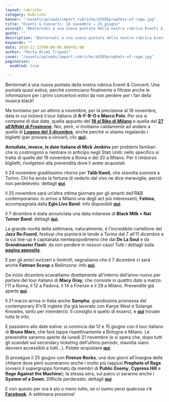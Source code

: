 ```yaml
---
layout: rubriche
category: Rubriche
banner: "/assets/uploads/import.rubriche/a5505prophets-of-rage.jpg"
title: "Eventi & Concerti: 18 novembre – 25 giugno"
excerpt: "Bentornati a una nuova puntata della nostra rubrica Eventi & Concerti. Una puntata quasi estiva, perché cominciano finalmente a filtrare anche le informazioni per i primi concertoni estivi da non perdere per i fan della musica black! Ma torniamo per un attimo a novembre, per la precisione al 18 novembre, data in cui inizierà il [&hellip"
quote: ""
description: "Bentornati a una nuova puntata della nostra rubrica Eventi & Concerti. Una puntata quasi estiva, perché cominciano finalmente a filtrare anche le informazioni per i primi concertoni estivi da non perdere per i fan della musica black! Ma torniamo per un attimo a novembre, per la precisione al 18 novembre, data in cui inizierà il [&hellip"
keywords: ""
date: 2016-11-15T00:00:00.000+01:00
author: "Marta Blumi Tripodi"
cover: "/assets/uploads/import.rubriche/a5505prophets-of-rage.jpg"
pagination:
  enabled: true

---
```


Bentornati a una nuova puntata della nostra rubrica Eventi & Concerti. Una puntata quasi estiva, perché cominciano finalmente a filtrare anche le informazioni per i primi concertoni estivi da non perdere per i fan della musica black!

Ma torniamo per un attimo a novembre, per la precisione al 18 novembre, data in cui inizierà il tour italiano di **A-F-R-O e Marco Polo**. Per ora si compone di due date, quella appunto del [**18 al Biko di Milano**](https://www.facebook.com/events/717284515095810/) e quella del [**27 all’Affekt di Frosinone**](https://www.facebook.com/events/184610051979305/). Noi, però, vi invitiamo caldamente ad andare a quella di [**Lugano del 3 dicembre**](https://www.facebook.com/events/180019462403326/), anche perché vi stiamo regalando i biglietti (per provare a vincerli, clic [**qui**](https://hotmc.com/competition-a-f-r-o-e-marco-polo-1-vinci-una-coppia-di-biglietti-per-il-concerto-di-lugano/)).

**Annullate, invece, le date italiane di Mick Jenkins** per problemi familiari che lo costringono a rientrare in anticipo negli Stati Uniti: nello specifico si tratta di quelle del 19 novembre a Roma e del 20 a Milano. Per il rimborso biglietti, rivolgetevi alla prevendita dove li avete acquistati.

Il 24 novembre graditissimo ritorno per **Talib Kweli**, che stavolta suonerà a Torino. Chi ha avuto la fortuna di vederlo dal vivo ne dice meraviglie, perciò non perdetevelo: dettagli [**qui**](https://www.facebook.com/events/1719751908352652/).

Il 25 novembre sarà un’altra ottima giornata per gli amanti dell’R&B contemporaneo: in arrivo a Milano una degli act più interessanti, **Fatima**, accompagnata dalla **Eglo Live Band**: info disponibili [**qui**](https://www.facebook.com/events/1144285398995733/).

Il 7 dicembre è stata annunciata una data milanese di **Black Milk + Nat Turner Band**: dettagli [**qui**](https://www.facebook.com/events/210076736069182/).

La grande novità della settimana, naturalmente, è l’incredibile cartellone del **Jazz Re:Found**, festival che pianterà le tende a Torino dal 7 all’11 dicembre e la cui line-up è capitanata nientepopodimeno che dai **De La Soul** e da **Grandmaster Flash**: da non perdere in nessun caso! Tutti i dettagli sulla [**pagina apposita**](https://www.facebook.com/Jazzrefound/?fref=ts).

E per gli amici svizzeri o limitrofi, segnaliamo che il 7 dicembre ci sarà anche **Fatman Scoop** a Bellinzona: info [**qui**](https://www.facebook.com/events/1639376569693089/).

Da inizio dicembre scavalliamo direttamente all’interno dell’anno nuovo per parlare del tour italiano di **Macy Gray**, che consiste in quattro date a marzo: l’11 a Roma, il 12 a Padova, il 14 a Firenze e il 29 a Milano. Prevendite già aperte [**qui**](http://www.vivoconcerti.com/artisti/macy-gray).

Il 21 marzo arriva in Italia anche **Sampha**, grandissima promessa del contemporary R’n’B inglese (ha già lavorato con Kanye West e Solange Knowles, tanto per intenderci). Il consiglio è quello di esserci, e [**qui**](https://www.facebook.com/events/1267198993332418/) trovate tutte le info.

E passiamo alle date estive: si comincia dal 12 e 15 giugno con il tour italiano di **Bruno Mars**, che farà tappa rispettivamente a Bologna e Milano. Le prevendite saranno aperte da lunedì 21 novembre (e si spera che, dopo tutti gli scandali sul secondary ticketing dell’ultimo periodo, stavolta siano davvero accessibili a tutti…). Potete acquistare [**qui**](http://www.ticketone.it/bruno-mars.html?doc=artistPages/overview&fun=artist&action=overview&kuid=458558).

Si prosegue il 25 giugno con **Firenze Rocks**, una due giorni all’insegna delle chitarre dove però suoneranno anche i molto più rappusi **Prophets of Rage** (ovvero il supergruppo formato da membri di **Public Enemy**, **Cypress Hill** e **Rage Against the Machine**); la stessa sera, sul palco ci saranno anche i **System of a Down**. Difficile perderselo: dettagli [**qui**](https://www.facebook.com/firenzerocks/).

E con questo per ora è più o meno tutto, se ci siamo persi qualcosa c’è [**Facebook**](https://www.facebook.com/hotmcmag). A settimana prossima!